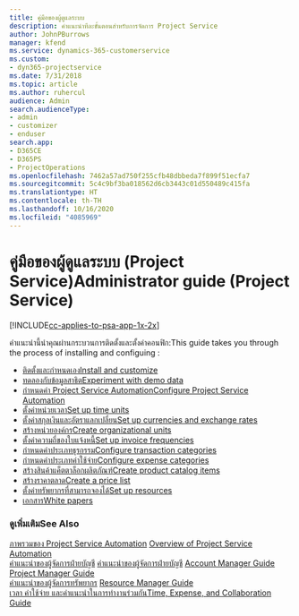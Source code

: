 ```yaml
---
title: คู่มือของผู้ดูแลระบบ
description: คำแนะนำทีละขั้นตอนสำหรับการจัดการ Project Service
author: JohnPBurrows
manager: kfend
ms.service: dynamics-365-customerservice
ms.custom:
- dyn365-projectservice
ms.date: 7/31/2018
ms.topic: article
ms.author: ruhercul
audience: Admin
search.audienceType:
- admin
- customizer
- enduser
search.app:
- D365CE
- D365PS
- ProjectOperations
ms.openlocfilehash: 7462a57ad750f255cfb48dbbeda7f899f51ecfa7
ms.sourcegitcommit: 5c4c9bf3ba018562d6cb3443c01d550489c415fa
ms.translationtype: HT
ms.contentlocale: th-TH
ms.lasthandoff: 10/16/2020
ms.locfileid: "4085969"
---
```

# <a name="administrator-guide-project-service"></a><span data-ttu-id="c1a1d-103">คู่มือของผู้ดูแลระบบ (Project Service)</span><span class="sxs-lookup"><span data-stu-id="c1a1d-103">Administrator guide (Project Service)</span></span>

[!INCLUDE[cc-applies-to-psa-app-1x-2x](../includes/cc-applies-to-psa-app-1x-2x.md)]

<span data-ttu-id="c1a1d-104">คำแนะนำนี้นำคุณผ่านกระบวนการติดตั้งและตั้งค่าคอนฟิก:</span><span class="sxs-lookup"><span data-stu-id="c1a1d-104">This guide takes you through the process of installing and configuing :</span></span>  
  
- [<span data-ttu-id="c1a1d-105">ติดตั้งและกำหนดเอง</span><span class="sxs-lookup"><span data-stu-id="c1a1d-105">Install and customize</span></span>](install-customize.md)
- [<span data-ttu-id="c1a1d-106">ทดลองกับข้อมูลสาธิต</span><span class="sxs-lookup"><span data-stu-id="c1a1d-106">Experiment with demo data</span></span>](use-demo-data.md)
- [<span data-ttu-id="c1a1d-107">กำหนดค่า Project Service Automation</span><span class="sxs-lookup"><span data-stu-id="c1a1d-107">Configure Project Service Automation</span></span>](configure.md)
- [<span data-ttu-id="c1a1d-108">ตั้งค่าหน่วยเวลา</span><span class="sxs-lookup"><span data-stu-id="c1a1d-108">Set up time units</span></span>](set-up-time-units.md)
- [<span data-ttu-id="c1a1d-109">ตั้งค่าสกุลเงินและอัตราแลกเปลี่ยน</span><span class="sxs-lookup"><span data-stu-id="c1a1d-109">Set up currencies and exchange rates</span></span>](set-up-currencies-exchange-rates.md)
- [<span data-ttu-id="c1a1d-110">สร้างหน่วยองค์กร</span><span class="sxs-lookup"><span data-stu-id="c1a1d-110">Create organizational units</span></span>](create-organizational-units.md)
- [<span data-ttu-id="c1a1d-111">ตั้งค่าความถี่ของใบแจ้งหนี้</span><span class="sxs-lookup"><span data-stu-id="c1a1d-111">Set up invoice frequencies</span></span>](set-up-invoice-frequencies.md)
- [<span data-ttu-id="c1a1d-112">กำหนดค่าประเภทธุรกรรม</span><span class="sxs-lookup"><span data-stu-id="c1a1d-112">Configure transaction categories</span></span>](configure-transaction-categories.md)
- [<span data-ttu-id="c1a1d-113">กำหนดค่าประเภทค่าใช้จ่าย</span><span class="sxs-lookup"><span data-stu-id="c1a1d-113">Configure expense categories</span></span>](configure-expense-categories.md)
- [<span data-ttu-id="c1a1d-114">สร้างสินค้าแค็ตตาล็อกผลิตภัณฑ์</span><span class="sxs-lookup"><span data-stu-id="c1a1d-114">Create product catalog items</span></span>](create-product-catalog-items.md)
- [<span data-ttu-id="c1a1d-115">สร้างราคาตลาด</span><span class="sxs-lookup"><span data-stu-id="c1a1d-115">Create a price list</span></span>](create-price-list.md)
- [<span data-ttu-id="c1a1d-116">ตั้งค่าทรัพยากรที่สามารถจองได้</span><span class="sxs-lookup"><span data-stu-id="c1a1d-116">Set up resources</span></span>](set-up-resources.md)
- [<span data-ttu-id="c1a1d-117">เอกสาร</span><span class="sxs-lookup"><span data-stu-id="c1a1d-117">White papers</span></span>](white-papers.md)
  
### <a name="see-also"></a><span data-ttu-id="c1a1d-118">ดูเพิ่มเติม</span><span class="sxs-lookup"><span data-stu-id="c1a1d-118">See Also</span></span>  
 <span data-ttu-id="c1a1d-119">[ภาพรวมของ Project Service Automation](../psa/overview.md)  </span><span class="sxs-lookup"><span data-stu-id="c1a1d-119">[Overview of Project Service Automation](../psa/overview.md)  </span></span>  
 <span data-ttu-id="c1a1d-120">[คำแนะนำของผู้จัดการฝ่ายบัญชี](../psa/account-manager-guide.md) [คำแนะนำของผู้จัดการฝ่ายบัญชี](../psa/project-manager-guide.md) </span><span class="sxs-lookup"><span data-stu-id="c1a1d-120">[Account Manager Guide](../psa/account-manager-guide.md) [Project Manager Guide](../psa/project-manager-guide.md) </span></span>  
 <span data-ttu-id="c1a1d-121">[คำแนะนำของผู้จัดการทรัพยากร](../psa/resource-manager-guide.md) </span><span class="sxs-lookup"><span data-stu-id="c1a1d-121">[Resource Manager Guide](../psa/resource-manager-guide.md) </span></span>  
 [<span data-ttu-id="c1a1d-122">เวลา ค่าใช้จ่าย และคำแนะนำในการทำงานร่วมกัน</span><span class="sxs-lookup"><span data-stu-id="c1a1d-122">Time, Expense, and Collaboration Guide</span></span>](../psa/time-expense-collaboration-guide.md)
